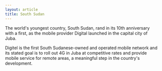 ```yaml
---
layout: article
title: South Sudan
---
```

The world's youngest country, South Sudan, rand in its 10th anniversary with a first, as the mobile provider Digital launched in the capital city of Juba.

Digitel is the first South Sudanese-owned and operated mobile network and its stated goal is to roll out 4G in Juba at competitive rates and provide mobile service for remote areas, a meaningful step in the country's development.